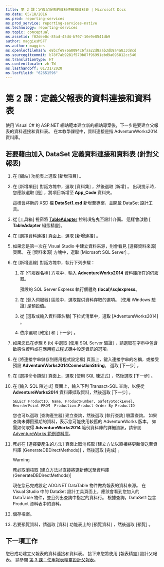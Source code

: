 ```yaml
---
title: 第 2 課：定義父報表的資料連線和資料表 | Microsoft Docs
ms.date: 05/18/2016
ms.prod: reporting-services
ms.prod_service: reporting-services-native
ms.technology: reporting-services
ms.topic: conceptual
ms.assetid: f02dee0c-85ad-45d4-b707-10e9e8541db9
author: maggiesMSFT
ms.author: maggies
ms.openlocfilehash: e8bcfe976a8094c6faa22d8aab3db8a4a833d8cd
ms.sourcegitcommit: b78f7ab9281f570b87f96991ebd9a095812cc546
ms.translationtype: HT
ms.contentlocale: zh-TW
ms.lasthandoff: 01/31/2020
ms.locfileid: "62651596"
---
```

# <a name="lesson-2-define-a-data-connection-and-data-table-for-parent-report"></a>第 2 課：定義父報表的資料連接和資料表
使用 Visual C# 的 ASP.NET 網站範本建立新的網站專案後，下一步是要建立父報表的資料連接和資料表。 在本教學課程中，資料連接是指 AdventureWorks2014 資料庫。  
  
## <a name="to-define-a-data-connection-and-data-table-by-adding-a-dataset-for-parent-report"></a>若要藉由加入 DataSet 定義資料連接和資料表 (針對父報表)  
  
1.  在 [網站]  功能表上選取 [新增項目]  。  
  
2.  在 [新增項目]  對話方塊中，選取 [資料集]  ，然後選取 [新增]  。 出現提示時，您應該選取 [是]  ，將項目新增至 **App_Code** 資料夾。  
  
    這樣會將新的 XSD 檔 **DataSet1.xsd** 新增至專案，並開啟 DataSet 設計工具。  
  
3.  從 [工具箱] 視窗將 **[TableAdapter](/visualstudio/data-tools/fill-datasets-by-using-tableadapters)** 控制項拖曳至設計介面。 這樣會啟動 [ **TableAdapter** 組態精靈]。  
  
4.  在 [選擇資料連接]  頁面上，選取 [新增連接]  。  
  
5.  如果您是第一次在 Visual Studio 中建立資料來源，則會看見 [選擇資料來源]  頁面。 在 [資料來源]  方塊中，選取 [Microsoft SQL Server]  。  
  
6.  在 [新增連線]  對話方塊中，執行下列步驟：  
  
    1.  在 [伺服器名稱]  方塊中，輸入 **AdventureWorks2014** 資料庫所在的伺服器。  
  
        預設的 SQL Server Express 執行個體為 **(local)\sqlexpress**。  
  
    2.  在 [登入伺服器]  區段中，選取提供資料存取的選項。 [使用 Windows 驗證]  是預設值。  
  
    3.  從 [選取或輸入資料庫名稱]  下拉式清單中，選取 [AdventureWorks2014]  。  
  
    4.  依序選取 [確定]  和 [下一步]  。  
  
7.  如果您已在步驟 6 (b) 中選取 [使用 SQL Server 驗證]  ，請選取在字串中包含敏感性資料或在應用程式程式碼中設定資訊的選項。  
  
8.  在 [將連接字串儲存到應用程式設定檔]  頁面上，鍵入連接字串的名稱，或接受預設 **AdventureWorks2014ConnectionString**。 選取 [下一步]  。  
  
9. 在 [選擇命令類型]  頁面上，選取 [使用 SQL 陳述式]  ，然後選取 [下一步]  。  
  
10. 在 [輸入 SQL 陳述式]  頁面上，輸入下列 Transact-SQL 查詢，以便從 **AdventureWorks2014** 資料庫擷取資料，然後選取 [下一步]  。  
  
    ```  
    SELECT ProductID, Name, ProductNumber, SafetyStockLevel, ReorderPoint FROM  Production.Product Order By ProductID  
    ```  
  
    您也可以選取 [查詢產生器]  建立查詢，然後選取 [執行查詢]  驗證查詢。 如果查詢未傳回預期的資料，表示您可能使用較舊的 AdventureWorks 版本。 如需如何取得 **AdventureWorks2014** 範例資料庫的詳細資訊，請參閱 [AdventureWorks 範例資料庫](https://github.com/Microsoft/sql-server-samples/releases)。  
  
11. 務必在 [選擇要產生的方法]  頁面上取消核取 [建立方法以直接將更新傳送至資料庫 (GenerateDBDirectMethods)]  ，然後選取 [完成]  。  
  
    > [!WARNING]  
    > 務必取消核取 [建立方法以直接將更新傳送至資料庫 (GenerateDBDirectMethods)]   
  
    現在您已完成設定 ADO.NET DataTable 物件做為報表的資料來源。 在 Visual Studio 中的 DataSet 設計工具頁面上，應該會看到您加入的 DataTable 物件，並且列出查詢中指定的資料行。 根據查詢，DataSet1 包含 Product 資料表中的資料。  
  
12. 儲存檔案。  
  
13. 若要預覽資料，請選取 [資料]  功能表上的 [預覽資料]  ，然後選取 [預覽]  。  
  
## <a name="next-task"></a>下一項工作  
您已成功建立父報表的資料連接和資料表。 接下來您將使用 [報表精靈] 設計父報表。 請參閱 [第 3 課：使用報表精靈設計父報表](../reporting-services/lesson-3-design-the-parent-report-using-the-report-wizard.md)。  
  

